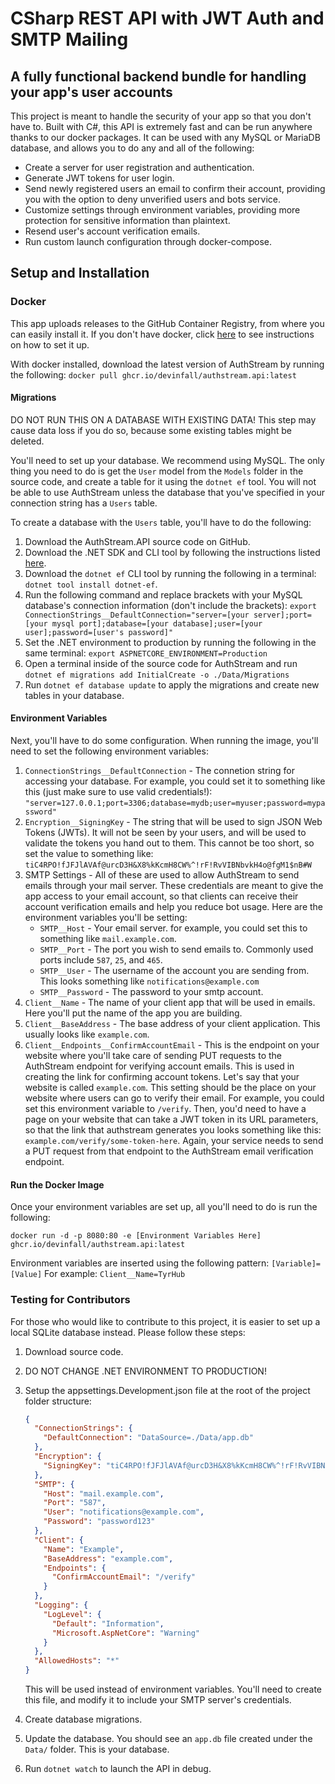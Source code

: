 # CSharp REST API with JWT Auth and SMTP Mailing

## A fully functional backend bundle for handling your app's user accounts

This project is meant to handle the security of your app so that you
don't have to. Built with C#, this API is extremely fast and can be
run anywhere thanks to our docker packages. It can be used with any
MySQL or MariaDB database, and allows you to do any and all of the
following:

- Create a server for user registration and authentication.
- Generate JWT tokens for user login.
- Send newly registered users an email to confirm their account,
  providing you with the option to deny unverified users and
  bots service.
- Customize settings through environment variables, providing
  more protection for sensitive information than plaintext.
- Resend user's account verification emails.
- Run custom launch configuration through docker-compose.

## Setup and Installation

### Docker

This app uploads releases to the GitHub Container Registry, from
where you can easily install it. If you don't have docker, click
[here](https://docs.docker.com/get-docker/) to see instructions on how to set it up.

With docker installed, download the latest version of AuthStream
by running the following:
`docker pull ghcr.io/devinfall/authstream.api:latest`

#### Migrations

DO NOT RUN THIS ON A DATABASE WITH EXISTING DATA!
This step may cause data loss if you do so, because some
existing tables might be deleted.

You'll need to set up your database. We recommend using MySQL.
The only thing you need to do is get the `User` model from the
`Models` folder in the source code, and create a table for it
using the `dotnet ef` tool. You will not be able to use
AuthStream unless the database that you've specified in your
connection string has a `Users` table.

To create a database with the `Users` table, you'll have to do
the following:

1. Download the AuthStream.API source code on GitHub.
2. Download the .NET SDK and CLI tool by following the instructions
   listed [here](https://dotnet.microsoft.com/en-us/download).
3. Download the `dotnet ef` CLI tool by running the following
   in a terminal: `dotnet tool install dotnet-ef`.
4. Run the following command and replace brackets with your MySQL
   database's connection information (don't include the brackets):
   `export ConnectionStrings__DefaultConnection="server=[your server];port=[your mysql port];database=[your database];user=[your user];password=[user's password]"`
5. Set the .NET environment to production by running the following
   in the same terminal: `export ASPNETCORE_ENVIRONMENT=Production`
6. Open a terminal inside of the source code for AuthStream and
   run `dotnet ef migrations add InitialCreate -o ./Data/Migrations`
7. Run `dotnet ef database update` to apply the migrations and
   create new tables in your database.

#### Environment Variables

Next, you'll have to do some configuration. When running the image,
you'll need to set the following environment variables:

1. `ConnectionStrings__DefaultConnection` - The connetion string for
   accessing your database. For example, you could set it to
   something like this (just make sure to use valid credentials!):
   `"server=127.0.0.1;port=3306;database=mydb;user=myuser;password=mypassword"`
2. `Encryption__SigningKey` - The string that will be used to sign
   JSON Web Tokens (JWTs). It will not be seen by your users, and
   will be used to validate the tokens you hand out to them. This
   cannot be too short, so set the value to something like:
   `tiC4RPO!fJFJlAVAf@urcD3H&X8%kKcmH8CW%^!rF!RvVIBNbvkH4o@fgM1$nB#W`
3. SMTP Settings - All of these are used to allow AuthStream to send
   emails through your mail server. These credentials are meant to
   give the app access to your email account, so that clients can
   receive their account verification emails and help you reduce
   bot usage. Here are the environment variables you'll be setting:
   - `SMTP__Host` - Your email server. for example, you could set
     this to something like `mail.example.com`.
   - `SMTP__Port` - The port you wish to send emails to. Commonly
     used ports include `587`, `25`, and `465`.
   - `SMTP__User` - The username of the account you are sending
     from. This looks something like `notifications@example.com`
   - `SMTP__Password` - The password to your smtp account.
4. `Client__Name` - The name of your client app that will be used
   in emails. Here you'll put the name of the app you are building.
5. `Client__BaseAddress` - The base address of your client application.
   This usually looks like `example.com`.
6. `Client__Endpoints__ConfirmAccountEmail` - This is the endpoint
   on your website where you'll take care of sending PUT requests
   to the AuthStream endpoint for verifying account emails. This
   is used in creating the link for confirming account tokens. Let's
   say that your website is called `example.com`. This setting should
   be the place on your website where users can go to verify their
   email. For example, you could set this environment variable to
   `/verify`. Then, you'd need to have a page on your website that
   can take a JWT token in its URL parameters, so that the link that
   authstream generates you looks something like this:
   `example.com/verify/some-token-here`. Again, your service needs to
   send a PUT request from that endpoint to the AuthStream email
   verification endpoint.

#### Run the Docker Image

Once your environment variables are set up, all you'll need to do
is run the following:

`docker run -d -p 8080:80 -e [Environment Variables Here] ghcr.io/devinfall/authstream.api:latest`

Environment variables are inserted using the following pattern:
`[Variable]=[Value]`
For example:
`Client__Name=TyrHub`

### Testing for Contributors

For those who would like to contribute to this project, it is
easier to set up a local SQLite database instead. Please follow
these steps:

1. Download source code.
2. DO NOT CHANGE .NET ENVIRONMENT TO PRODUCTION!
3. Setup the appsettings.Development.json file at the root of the
   project folder structure:

   ```json
   {
     "ConnectionStrings": {
       "DefaultConnection": "DataSource=./Data/app.db"
     },
     "Encryption": {
       "SigningKey": "tiC4RPO!fJFJlAVAf@urcD3H&X8%kKcmH8CW%^!rF!RvVIBNbvkH4o@fgM1$nB#W"
     },
     "SMTP": {
       "Host": "mail.example.com",
       "Port": "587",
       "User": "notifications@example.com",
       "Password": "password123"
     },
     "Client": {
       "Name": "Example",
       "BaseAddress": "example.com",
       "Endpoints": {
         "ConfirmAccountEmail": "/verify"
       }
     },
     "Logging": {
       "LogLevel": {
         "Default": "Information",
         "Microsoft.AspNetCore": "Warning"
       }
     },
     "AllowedHosts": "*"
   }
   ```

   This will be used instead of environment variables. You'll
   need to create this file, and modify it to include your SMTP
   server's credentials.

4. Create database migrations.
5. Update the database. You should see an `app.db` file created
   under the `Data/` folder. This is your database.
6. Run `dotnet watch` to launch the API in debug. 
